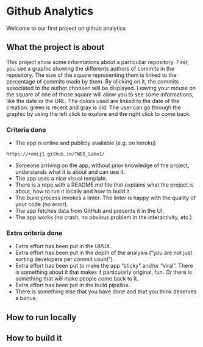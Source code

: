 # Github Analytics
Welcome to our first project on github analytics

## What the project is about
This project show some informations about a particuliar repository.
First, you see a graphic showing the differents authors of commits in the repository. The size of the square representing them is linked to the percentage of commits made by them.
By clicking on it, the commits associated to the author choosen will be displayed. Leaving your mouse on the square of one of those square will allow you to see some informations, like the date or the URL.
The colors used are linked to the date of the creation: green is recent and gray is old.
The user can go through the graphic by using the left click to explore and the right click to come back.

### Criteria done
* The app is online and publicly available (e.g. on heroku)

```https://remij1.github.io/TWEB_Labo1/```

* Someone arriving on the app, without prior knowledge of the project, understands what it is about and can use it.
* The app uses a nice visual template.
* There is a repo with a README.md file that explains what the project is about, how to run it locally and how to build it.
* The build process invokes a linter. The linter is happy with the quality of your code (no error).
* The app fetches data from GitHub and presents it in the UI.
* The app works (no crash, no obvious problem in the interactivity, etc.)




### Extra criteria done
* Extra effort has been put in the UI/UX.
* Extra effort has been put in the depth of the analysis (“you are not just sorting developers per commit count”).
* Extra effort has been put to make the app “sticky” and/or “viral”. There is something about it that makes it particularly original, fun. Or there is something that will make people come back to it.
* Extra effort has been put in the build pipeline.
* There is something else that you have done and that you think deserves a bonus.

## How to run locally

## How to build it



